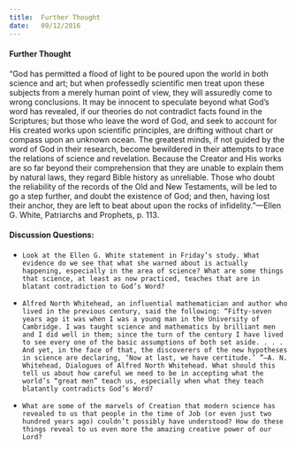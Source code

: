 ```yaml
---
title:  Further Thought
date:   09/12/2016
---
```


#### Further Thought

“God has permitted a flood of light to be poured upon the world in both science and art; but when professedly scientific men treat upon these subjects from a merely human point of view, they will assuredly come to wrong conclusions. It may be innocent to speculate beyond what God’s word has revealed, if our theories do not contradict facts found in the Scriptures; but those who leave the word of God, and seek to account for His created works upon scientific principles, are drifting without chart or compass upon an unknown ocean. The greatest minds, if not guided by the word of God in their research, become bewildered in their attempts to trace the relations of science and revelation. Because the Creator and His works are so far beyond their comprehension that they are unable to explain them by natural laws, they regard Bible history as unreliable. Those who doubt the reliability of the records of the Old and New Testaments, will be led to go a step further, and doubt the existence of God; and then, having lost their anchor, they are left to beat about upon the rocks of infidelity.”—Ellen G. White, Patriarchs and Prophets, p. 113.

#### Discussion Questions:

- `Look at the Ellen G. White statement in Friday’s study. What evidence do we see that what she warned about is actually happening, especially in the area of science? What are some things that science, at least as now practiced, teaches that are in blatant contradiction to God’s Word?`

- `Alfred North Whitehead, an influential mathematician and author who lived in the previous century, said the following: “Fifty-seven years ago it was when I was a young man in the University of Cambridge. I was taught science and mathematics by brilliant men and I did well in them; since the turn of the century I have lived to see every one of the basic assumptions of both set aside. . . . And yet, in the face of that, the discoverers of the new hypotheses in science are declaring, ‘Now at last, we have certitude.’ ”—A. N. Whitehead, Dialogues of Alfred North Whitehead. What should this tell us about how careful we need to be in accepting what the world’s “great men” teach us, especially when what they teach blatantly contradicts God’s Word?`

- `What are some of the marvels of Creation that modern science has revealed to us that people in the time of Job (or even just two hundred years ago) couldn’t possibly have understood? How do these things reveal to us even more the amazing creative power of our Lord?`